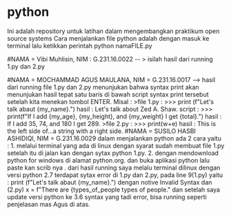 # python
Ini adalah repository untuk latihan dalam mengembangkan praktikum open source systems
Cara menjalankan file python adalah dengan masuk ke terminal lalu ketikkan perintah python namaFILE.py

#NAMA = Vibi Muhlisin, NIM : G.231.16.0022 -- > isilah hasil dari running 1.py dan 2.py

#NAMA = MOCHAMMAD AGUS MAULANA, NIM = G.231.16.0017 -->
    hasil dari running file 1.py dan 2.py menunjukan bahwa syntax print akan menunjukan hasil tepat satu baris di bawah script syntax print 
    tersebut setelah kita menekan tombol ENTER. Misal :
    >file 1.py : >>> print (f"Let's talk abaut {my_name}.")
     hasil     : Let's talk about Zed A. Shaw.
     script    : >>> print(f"If I add {my_age}, {my_height}, and {my_weight} I get {total}.")
     hasil     : If I add 35, 74, and 180 I get 289.
    >file 2.py : >>> print(w+e)
     hasil     : This is the left side of...a string with a right side.
#NAMA = SUSILO HASBI ASHIDIQI, NIM = G.231.16.0029
 dalam menjalankan python ada 2 cara yaitu : 1. melalui terminal yang ada di linux dengan syarat sudah membuat file 1.py setelah itu di                                                   jalan kan dengan sytax python 1.py.
                                             2. dengan mendownload python for windows di alamat python.org. dan buka aplikasi python lalu                                                 paste kan scrib nya .
dari hasil running saya melalu terminal dilinux dengan versi python 2.7 terdapat sytax error di 1.py dan 2.py, pada line 9(1.py) yaitu : print (f"Let's talk abaut {my_name}.") dengan notive Invalid Syntax dan (2.py) x = f"There are {types_of_people types of people."
dan setelah saya update versi python ke 3.6 syntax yang tadi error, bisa running seperti penjelasan mas Agus di atas.
